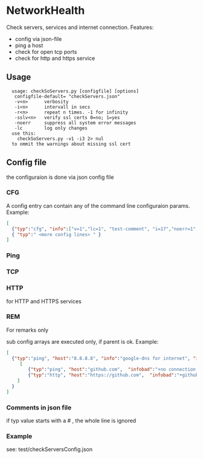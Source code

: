 # NetworkHealth
Check servers, services and internet connection.
Features:
- config via json-file
- ping a host
- check for open tcp ports
- check for http and https service 

## Usage
````
  usage: checkSoServers.py [configfile] [options]
   configfile-default= "checkServers.json"
   -v<n>      verbosity 
   -i<n>      intervall in secs
   -r<n>      repeat n times. -1 for infinity
   -sslv<n>   verify ssl certs 0=no; 1=yes
   -noerr     suppress all system error messages
   -lc        log only changes
  use this:
    checkSoServers.py -v1 -i3 2> nul
  to ommit the warnings about missing ssl cert
 ````
## Config file
  the configuraion is done via json config file
  
### CFG
  A config entry can contain any of the command line configuraion params.
  Example:
````json 
[
  {"typ":"cfg", "info":["v=1","lc=1", "test-comment", "i=17","noerr=1","sslv=0"] },
  { "typ":" <more config lines> " }
]
  ````
  
### Ping
### TCP
### HTTP 
  for HTTP and HTTPS services
### REM
  For remarks only
  
sub config arrays are executed only, if parent is ok.
  Example: 
````json  
[
  {"typ":"ping", "host":"8.8.8.8", "info":"google-dns for internet", "infobad":"google-dns nicht erreichbar. Keine Verbindung zum Internet!","sub":
     [
        {"typ":"ping", "host":"github.com",  "infobad":"+no connection to ipv4 github!"},
        {"typ":"http", "host":"https://github.com",  "infobad":"+github webpage not available!"}
    ]
  }
]
````
### Comments in json file
  if typ value starts with a # , the whole line is ignored
  
### Example
  see: test/checkServersConfig.json

  

